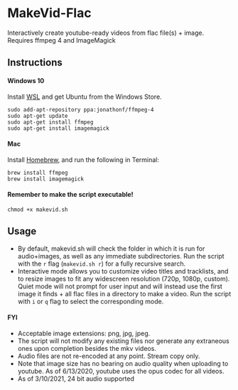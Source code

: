 # MakeVid-Flac
Interactively create youtube-ready videos from flac file(s) + image. Requires ffmpeg 4 and ImageMagick
## Instructions
#### Windows 10
Install [WSL](https://docs.microsoft.com/en-us/windows/wsl/install-win10) and get Ubuntu from the Windows Store.
```
sudo add-apt-repository ppa:jonathonf/ffmpeg-4
sudo apt-get update
sudo apt-get install ffmpeg
sudo apt-get install imagemagick
```
#### Mac
Install [Homebrew](https://brew.sh/), and run the following in Terminal:
```
brew install ffmpeg
brew install imagemagick
```
#### Remember to make the script executable!
```
chmod +x makevid.sh
```
## Usage
- By default, makevid.sh will check the folder in which it is run for audio+images, as well as any immediate subdirectories. Run the script with the `r` flag (`makevid.sh r`) for a fully recursive search.
- Interactive mode allows you to customize video titles and tracklists, and to resize images to fit any widescreen resolution (720p, 1080p, custom). Quiet mode will not prompt for user input and will instead use the first image it finds + all flac files in a directory to make a video. Run the script with `i` or `q` flag to select the corresponding mode.
#### FYI
- Acceptable image extensions: png, jpg, jpeg. 
- The script will not modify any existing files nor generate any extraneous ones upon completion besides the mkv videos. 
- Audio files are not re-encoded at any point. Stream copy only.
- Note that image size has no bearing on audio quality when uploading to youtube. As of 6/13/2020, youtube uses the opus codec for all videos.
- As of 3/10/2021, 24 bit audio supported
